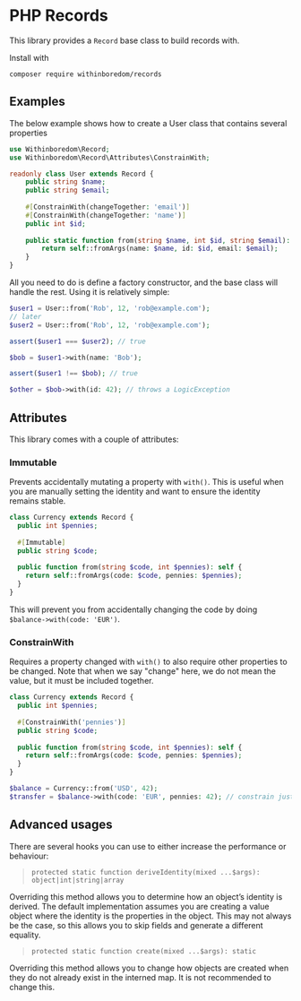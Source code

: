 # PHP Records

This library provides a `Record` base class to build records with.

Install with

```
composer require withinboredom/records
```

## Examples

The below example shows how to create a User class that contains several properties

```php
use Withinboredom\Record;
use Withinboredom\Record\Attributes\ConstrainWith;

readonly class User extends Record {
	public string $name;
	public string $email;
	
	#[ConstrainWith(changeTogether: 'email')]
	#[ConstrainWith(changeTogether: 'name')]
	public int $id;
    
	public static function from(string $name, int $id, string $email): static {
		return self::fromArgs(name: $name, id: $id, email: $email);
	}
}
```
All you need to do is define a factory constructor, and the base class will handle the rest.
Using it is relatively simple:

```php
$user1 = User::from('Rob', 12, 'rob@example.com');
// later
$user2 = User::from('Rob', 12, 'rob@example.com');

assert($user1 === $user2); // true

$bob = $user1->with(name: 'Bob');

assert($user1 !== $bob); // true

$other = $bob->with(id: 42); // throws a LogicException
```

## Attributes

This library comes with a couple of attributes:

### Immutable

Prevents accidentally mutating a property with `with()`.
This is useful when you are manually setting the identity and want to ensure the identity remains stable.

```php
class Currency extends Record {
  public int $pennies;
  
  #[Immutable]
  public string $code;
  
  public function from(string $code, int $pennies): self {
    return self::fromArgs(code: $code, pennies: $pennies);
  }
}
```

This will prevent you from accidentally changing the code by doing `$balance->with(code: 'EUR')`.

### ConstrainWith

Requires a property changed with `with()` to also require other properties to be changed.
Note that when we say "change" here, we do not mean the value, but it must be included together.

```php
class Currency extends Record {
  public int $pennies;
  
  #[ConstrainWith('pennies')]
  public string $code;
  
  public function from(string $code, int $pennies): self {
    return self::fromArgs(code: $code, pennies: $pennies);
  }
}

$balance = Currency::from('USD', 42);
$transfer = $balance->with(code: 'EUR', pennies: 42); // constrain just requires it to be in the with(), not the value to change
```

## Advanced usages

There are several hooks you can use to either increase the performance or behaviour:

> `protected static function deriveIdentity(mixed ...$args): object|int|string|array`

Overriding this method allows you to determine how an object’s identity is derived.
The default implementation assumes you are creating a value object where the identity is the properties in the object.
This may not always be the case, so this allows you to skip fields and generate a different equality.

> `protected static function create(mixed ...$args): static`

Overriding this method allows you to change how objects are created when they do not already exist in the interned map.
It is not recommended to change this.

